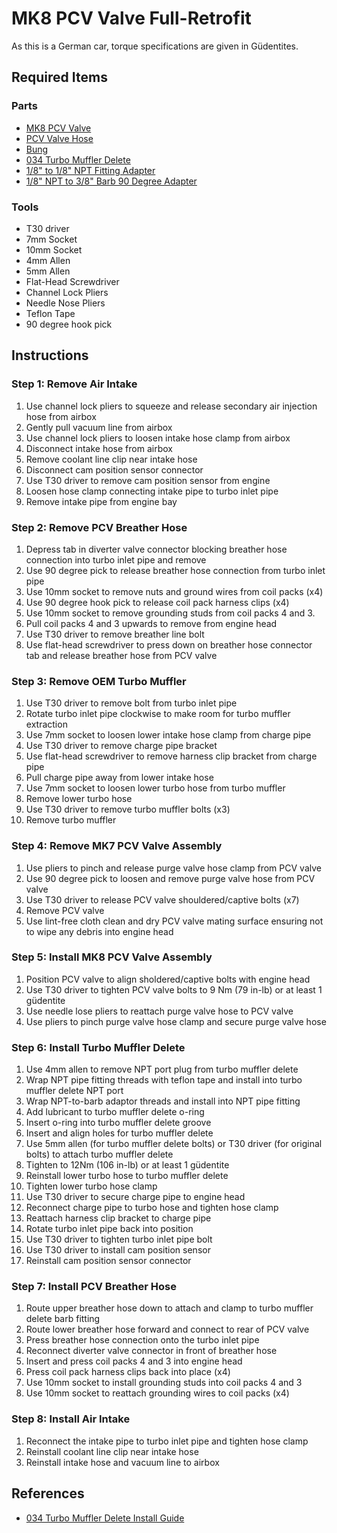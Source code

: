 # MK8 PCV Valve Full-Retrofit

As this is a German car, torque specifications are given in Güdentites.

## Required Items

### Parts

- [MK8 PCV Valve](https://volkswagen.worldoemparts.com/oem-parts/volkswagen-engine-crankcase-vent-valve-6q103495b)
- [PCV Valve Hose](https://volkswagen.worldoemparts.com/oem-parts/volkswagen-pcv-valve-hose-6k103210d)
- [Bung](https://volkswagen.worldoemparts.com/oem-parts/volkswagen-bungs-6m906094)
- [034 Turbo Muffler Delete](https://www.034motorsport.com/034motorsport-turbo-muffler-delete-mkvii-volkswagen-golf-gti-r-8v-mqb-audi-a3-a4-a5-a6-q3-q5-s3-tt-tts.html)
- [1/8" to 1/8" NPT Fitting Adapter](https://www.amazon.com/dp/B0B8V442SK)
- [1/8" NPT to 3/8" Barb 90 Degree Adapter](https://www.amazon.com/dp/B09ZKY9RKC)

### Tools

- T30 driver
- 7mm Socket
- 10mm Socket
- 4mm Allen
- 5mm Allen
- Flat-Head Screwdriver
- Channel Lock Pliers
- Needle Nose Pliers
- Teflon Tape
- 90 degree hook pick

## Instructions

### Step 1: Remove Air Intake

1. Use channel lock pliers to squeeze and release secondary air injection hose from airbox
1. Gently pull vacuum line from airbox
1. Use channel lock pliers to loosen intake hose clamp from airbox
1. Disconnect intake hose from airbox
1. Remove coolant line clip near intake hose
1. Disconnect cam position sensor connector
1. Use T30 driver to remove cam position sensor from engine
1. Loosen hose clamp connecting intake pipe to turbo inlet pipe
1. Remove intake pipe from engine bay

### Step 2: Remove PCV Breather Hose

1. Depress tab in diverter valve connector blocking breather hose connection into turbo inlet pipe and remove
4. Use 90 degree pick to release breather hose connection from turbo inlet pipe
2. Use 10mm socket to remove nuts and ground wires from coil packs (x4)
1. Use 90 degree hook pick to release coil pack harness clips (x4)
3. Use 10mm socket to remove grounding studs from coil packs 4 and 3.
1. Pull coil packs 4 and 3 upwards to remove from engine head
2. Use T30 driver to remove breather line bolt
3. Use flat-head screwdriver to press down on breather hose connector tab and release breather hose from PCV valve 

### Step 3: Remove OEM Turbo Muffler

1. Use T30 driver to remove bolt from turbo inlet pipe
1. Rotate turbo inlet pipe clockwise to make room for turbo muffler extraction
1. Use 7mm socket to loosen lower intake hose clamp from charge pipe
1. Use T30 driver to remove charge pipe bracket
1. Use flat-head screwdriver to remove harness clip bracket from charge pipe
1. Pull charge pipe away from lower intake hose
6. Use 7mm socket to loosen lower turbo hose from turbo muffler
1. Remove lower turbo hose
1. Use T30 driver to remove turbo muffler bolts (x3)
1. Remove turbo muffler

### Step 4: Remove MK7 PCV Valve Assembly

1. Use pliers to pinch and release purge valve hose clamp from PCV valve
1. Use 90 degree pick to loosen and remove purge valve hose from PCV valve
1. Use T30 driver to release PCV valve shouldered/captive bolts (x7)
1. Remove PCV valve
2. Use lint-free cloth clean and dry PCV valve mating surface ensuring not to wipe any debris into engine head 

### Step 5: Install MK8 PCV Valve Assembly

1. Position PCV valve to align sholdered/captive bolts with engine head
2. Use T30 driver to tighten PCV valve bolts to 9 Nm (79 in-lb) or at least 1 güdentite
3. Use needle lose pliers to reattach purge valve hose to PCV valve
4. Use pliers to pinch purge valve hose clamp and secure purge valve hose

### Step 6: Install Turbo Muffler Delete

1. Use 4mm allen to remove NPT port plug from turbo muffler delete
1. Wrap NPT pipe fitting threads with teflon tape and install into turbo muffler delete NPT port
1. Wrap NPT-to-barb adaptor threads and install into NPT pipe fitting
1. Add lubricant to turbo muffler delete o-ring
1. Insert o-ring into turbo muffler delete groove
1. Insert and align holes for turbo muffler delete
1. Use 5mm allen (for turbo muffler delete bolts) or T30 driver (for original bolts) to attach turbo muffler delete
1. Tighten to 12Nm (106 in-lb) or at least 1 güdentite
1. Reinstall lower turbo hose to turbo muffler delete
1. Tighten lower turbo hose clamp
1. Use T30 driver to secure charge pipe to engine head
2. Reconnect charge pipe to turbo hose and tighten hose clamp
3. Reattach harness clip bracket to charge pipe
4. Rotate turbo inlet pipe back into position
5. Use T30 driver to tighten turbo inlet pipe bolt 
6. Use T30 driver to install cam position sensor
7. Reinstall cam position sensor connector

### Step 7: Install PCV Breather Hose

1. Route upper breather hose down to attach and clamp to turbo muffler delete barb fitting
2. Route lower breather hose forward and connect to rear of PCV valve
3. Press breather hose connection onto the turbo inlet pipe
4. Reconnect diverter valve connector in front of breather hose
5. Insert and press coil packs 4 and 3 into engine head 
6. Press coil pack harness clips back into place (x4)
7. Use 10mm socket to install grounding studs into coil packs 4 and 3 
8. Use 10mm socket to reattach grounding wires to coil packs (x4) 

### Step 8: Install Air Intake

1. Reconnect the intake pipe to turbo inlet pipe and tighten hose clamp
2. Reinstall coolant line clip near intake hose
3. Reinstall intake hose and vacuum line to airbox

## References

- [034 Turbo Muffler Delete Install Guide](https://www.034motorsport.com/docs/034-145-Z049-Install_Instructions.pdf)
